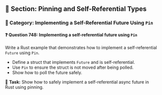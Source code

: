 ## 📘 Section: Pinning and Self-Referential Types
### 🔹 Category: Implementing a Self-Referential Future Using `Pin`
#### ❓ Question 748: Implementing a self-referential future using `Pin`

Write a Rust example that demonstrates how to implement a self-referential `Future` using `Pin`.

- Define a struct that implements `Future` and is self-referential.
- Use `Pin` to ensure the struct is not moved after being polled.
- Show how to poll the future safely.

🔧 **Task:** Show how to safely implement a self-referential async future in Rust using pinning.
